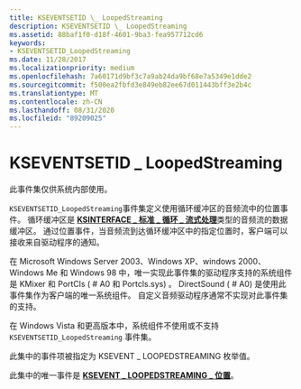 ```yaml
---
title: KSEVENTSETID \_ LoopedStreaming
description: KSEVENTSETID \_ LoopedStreaming
ms.assetid: 88baf1f0-d18f-4601-9ba3-fea957712cd6
keywords:
- KSEVENTSETID_LoopedStreaming
ms.date: 11/28/2017
ms.localizationpriority: medium
ms.openlocfilehash: 7a60171d9bf3c7a9ab24da9bf68e7a5349e1dde2
ms.sourcegitcommit: f500ea2fbfd3e849eb82ee67d011443bff3e2b4c
ms.translationtype: MT
ms.contentlocale: zh-CN
ms.lasthandoff: 08/31/2020
ms.locfileid: "89209025"
---
```

# <a name="kseventsetid_loopedstreaming"></a>KSEVENTSETID \_ LoopedStreaming


此事件集仅供系统内部使用。

`KSEVENTSETID_LoopedStreaming`事件集定义使用循环缓冲区的音频流中的位置事件。 循环缓冲区是 [**KSINTERFACE \_ 标准 \_ 循环 \_ 流式处理**](../stream/ksinterface-standard-looped-streaming.md)类型的音频流的数据缓冲区。 通过位置事件，当音频流到达循环缓冲区中的指定位置时，客户端可以接收来自驱动程序的通知。

在 Microsoft Windows Server 2003、Windows XP、windows 2000、Windows Me 和 Windows 98 中，唯一实现此事件集的驱动程序支持的系统组件是 KMixer 和 PortCls ( # A0 和 Portcls.sys) 。 DirectSound ( # A0) 是使用此事件集作为客户端的唯一系统组件。 自定义音频驱动程序通常不实现对此事件集的支持。

在 Windows Vista 和更高版本中，系统组件不使用或不支持 `KSEVENTSETID_LoopedStreaming` 事件集。

此集中的事件项被指定为 KSEVENT \_ LOOPEDSTREAMING 枚举值。

此集中的唯一事件是 [**KSEVENT \_ LOOPEDSTREAMING \_ 位置**](ksevent-loopedstreaming-position.md)。

 

